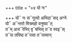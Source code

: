 +++
title = "०४ यो नः"

+++
यो᳓ नः स᳓नुत्यो अभिदा᳓सद् अग्ने  
यो᳓ अ᳓न्तरो मित्रमहो वनुष्या᳓त्  
त᳓म् अज᳓रेभिर् वृ᳓षभिस् त᳓व स्वइ᳓स्  
त᳓पा तपिष्ठ त᳓पसा त᳓पस्वान्